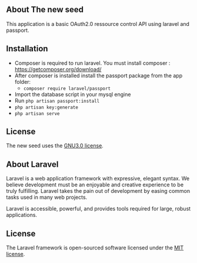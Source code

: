 <p align="center">

## About The new seed

 This application is a basic OAuth2.0 ressource control API using laravel and passport.
 
## Installation

  - Composer is required to run laravel. You must install composer : https://getcomposer.org/download/
  - After composer is installed install the passport package from the app folder:
    - `composer require laravel/passport`
 - Import the database script in your mysql engine
 - Run `php artisan passport:install`
 - `php artisan key:generate`
 - `php artisan serve`


## License

The new seed uses the  [GNU3.0 license](https://www.gnu.org/licenses/gpl-3.0.html).
 
## About Laravel

Laravel is a web application framework with expressive, elegant syntax. We believe development must be an enjoyable and creative experience to be truly fulfilling. Laravel takes the pain out of development by easing common tasks used in many web projects.


Laravel is accessible, powerful, and provides tools required for large, robust applications.

## License

The Laravel framework is open-sourced software licensed under the [MIT license](https://opensource.org/licenses/MIT).


